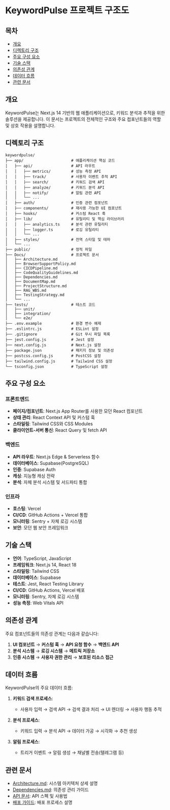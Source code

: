 # KeywordPulse 프로젝트 구조도

## 목차
- [개요](#개요)
- [디렉토리 구조](#디렉토리-구조)
- [주요 구성 요소](#주요-구성-요소)
- [기술 스택](#기술-스택)
- [의존성 관계](#의존성-관계)
- [데이터 흐름](#데이터-흐름)
- [관련 문서](#관련-문서)

## 개요
KeywordPulse는 Next.js 14 기반의 웹 애플리케이션으로, 키워드 분석과 추적을 위한 솔루션을 제공합니다. 이 문서는 프로젝트의 전체적인 구조와 주요 컴포넌트들의 역할 및 상호 작용을 설명합니다.

## 디렉토리 구조

```
keywordpulse/
├── app/                     # 애플리케이션 핵심 코드
│   ├── api/                 # API 라우트
│   │   ├── metrics/         # 성능 측정 API
│   │   ├── track/           # 사용자 이벤트 추적 API
│   │   ├── search/          # 키워드 검색 API
│   │   ├── analyze/         # 키워드 분석 API
│   │   ├── notify/          # 알림 관련 API
│   │   └── ...
│   ├── auth/                # 인증 관련 컴포넌트
│   ├── components/          # 재사용 가능한 UI 컴포넌트
│   ├── hooks/               # 커스텀 React 훅
│   ├── lib/                 # 유틸리티 및 핵심 라이브러리
│   │   ├── analytics.ts     # 분석 관련 유틸리티
│   │   ├── logger.ts        # 로깅 유틸리티
│   │   └── ...
│   ├── styles/              # 전역 스타일 및 테마
│   └── ...
├── public/                  # 정적 파일
├── Docs/                    # 프로젝트 문서
│   ├── Architecture.md
│   ├── BrowserSupportPolicy.md
│   ├── CICDPipeline.md
│   ├── CodeQualityGuidelines.md
│   ├── Dependencies.md
│   ├── DocumentMap.md
│   ├── ProjectStructure.md
│   ├── RAG_WBS.md
│   ├── TestingStrategy.md
│   └── ...
├── tests/                   # 테스트 코드
│   ├── unit/
│   ├── integration/
│   └── e2e/
├── .env.example             # 환경 변수 예제
├── .eslintrc.js             # ESLint 설정
├── .gitignore               # Git 무시 파일 목록
├── jest.config.js           # Jest 설정
├── next.config.js           # Next.js 설정
├── package.json             # 패키지 정보 및 의존성
├── postcss.config.js        # PostCSS 설정
├── tailwind.config.js       # Tailwind CSS 설정
└── tsconfig.json            # TypeScript 설정
```

## 주요 구성 요소

### 프론트엔드
- **페이지/컴포넌트**: Next.js App Router를 사용한 모던 React 컴포넌트
- **상태 관리**: React Context API 및 커스텀 훅
- **스타일링**: Tailwind CSS와 CSS Modules
- **클라이언트-서버 통신**: React Query 및 fetch API

### 백엔드
- **API 라우트**: Next.js Edge & Serverless 함수
- **데이터베이스**: Supabase(PostgreSQL)
- **인증**: Supabase Auth
- **캐싱**: 지능형 캐싱 전략
- **분석**: 자체 분석 시스템 및 서드파티 통합

### 인프라
- **호스팅**: Vercel
- **CI/CD**: GitHub Actions + Vercel 통합
- **모니터링**: Sentry + 자체 로깅 시스템
- **보안**: 모던 웹 보안 프레임워크

## 기술 스택
- **언어**: TypeScript, JavaScript
- **프레임워크**: Next.js 14, React 18
- **스타일링**: Tailwind CSS
- **데이터베이스**: Supabase
- **테스트**: Jest, React Testing Library
- **CI/CD**: GitHub Actions, Vercel 배포
- **모니터링**: Sentry, 자체 로깅 시스템
- **성능 측정**: Web Vitals API

## 의존성 관계
주요 컴포넌트들의 의존성 관계는 다음과 같습니다:

1. **UI 컴포넌트** → **커스텀 훅** → **API 요청 함수** → **백엔드 API**
2. **분석 시스템** → **로깅 시스템** → **메트릭 저장소**
3. **인증 시스템** → **사용자 권한 관리** → **보호된 리소스 접근**

## 데이터 흐름
KeywordPulse의 주요 데이터 흐름:

1. **키워드 검색 프로세스**:
   - 사용자 입력 → 검색 API → 검색 결과 처리 → UI 렌더링 → 사용자 행동 추적

2. **분석 프로세스**:
   - 키워드 입력 → 분석 API → 데이터 가공 → 시각화 → 추천 생성

3. **알림 프로세스**:
   - 트리거 이벤트 → 알림 생성 → 채널별 전송(텔레그램 등)

## 관련 문서
- [Architecture.md](./Architecture.md): 시스템 아키텍처 상세 설명
- [Dependencies.md](./Dependencies.md): 의존성 관리 가이드
- [API 문서](./libwys_KeywordPulse%20API.md): API 스펙 및 사용법
- [배포 가이드](./libwys_Keywordpulse_Vercel_Deployment.md): 배포 프로세스 설명 